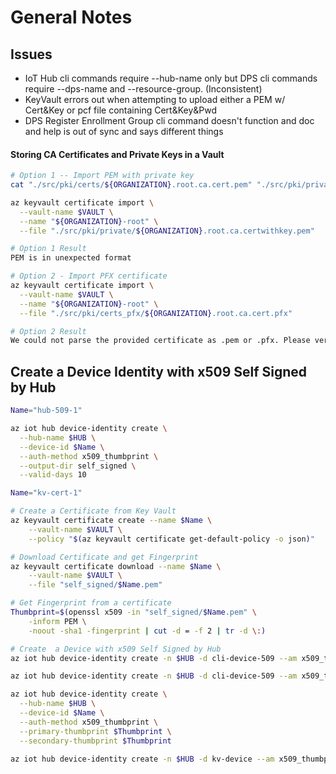 # General Notes

## Issues

- IoT Hub cli commands require --hub-name only but DPS cli commands require --dps-name and --resource-group.  (Inconsistent)
- KeyVault errors out when attempting to upload either a PEM w/ Cert&Key or pcf file containing Cert&Key&Pwd
- DPS Register Enrollment Group cli command doesn't function and doc and help is out of sync and says different things

#### Storing CA Certificates and Private Keys in a Vault


```bash
# Option 1 -- Import PEM with private key
cat "./src/pki/certs/${ORGANIZATION}.root.ca.cert.pem" "./src/pki/private/${ORGANIZATION}.root.ca.key.pem" > "./src/pki/private/${ORGANIZATION}.root.ca.certwithkey.pem"

az keyvault certificate import \
  --vault-name $VAULT \
  --name "${ORGANIZATION}-root" \
  --file "./src/pki/private/${ORGANIZATION}.root.ca.certwithkey.pem"

# Option 1 Result
PEM is in unexpected format

# Option 2 - Import PFX certificate
az keyvault certificate import \
  --vault-name $VAULT \
  --name "${ORGANIZATION}-root" \
  --file "./src/pki/certs_pfx/${ORGANIZATION}.root.ca.cert.pfx"

# Option 2 Result
We could not parse the provided certificate as .pem or .pfx. Please verify the certificate with OpenSSL.
```



## Create a Device Identity with x509 Self Signed by Hub

```bash
Name="hub-509-1"

az iot hub device-identity create \
  --hub-name $HUB \
  --device-id $Name \
  --auth-method x509_thumbprint \
  --output-dir self_signed \
  --valid-days 10
```

```bash
Name="kv-cert-1"

# Create a Certificate from Key Vault
az keyvault certificate create --name $Name \
    --vault-name $VAULT \
    --policy "$(az keyvault certificate get-default-policy -o json)"

# Download Certificate and get Fingerprint
az keyvault certificate download --name $Name \
    --vault-name $VAULT \
    --file "self_signed/$Name.pem"

# Get Fingerprint from a certificate
Thumbprint=$(openssl x509 -in "self_signed/$Name.pem" \
    -inform PEM \
    -noout -sha1 -fingerprint | cut -d = -f 2 | tr -d \:)
```


```bash
# Create  a Device with x509 Self Signed by Hub
az iot hub device-identity create -n $HUB -d cli-device-509 --am x509_thumbprint --valid-days 10

az iot hub device-identity create -n $HUB -d cli-device-509 --am x509_thumbprint --output-dir self_signed

az iot hub device-identity create \
  --hub-name $HUB \
  --device-id $Name \
  --auth-method x509_thumbprint \
  --primary-thumbprint $Thumbprint \
  --secondary-thumbprint $Thumbprint

az iot hub device-identity create -n $HUB -d kv-device --am x509_thumbprint --ptp [Thumbprint 1] --stp [Thumbprint 2]
```
